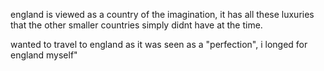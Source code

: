 england is viewed as a country of the imagination, it has all these luxuries that the other smaller countries simply didnt have at the time.

wanted to travel to england as it was seen as a "perfection", i longed for england myself"


